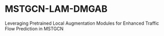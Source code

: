 # MSTGCN-LAM-DMGAB
Leveraging Pretrained Local Augmentation Modules for Enhanced Traffic Flow Prediction in MSTGCN
